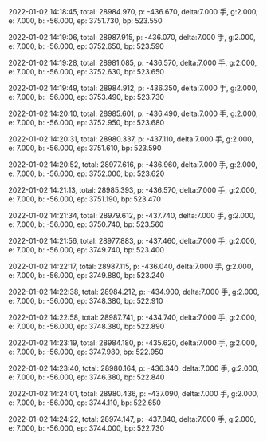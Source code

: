 2022-01-02 14:18:45, total: 28984.970, p: -436.670, delta:7.000 手, g:2.000, e: 7.000, b: -56.000, ep: 3751.730, bp: 523.550

2022-01-02 14:19:06, total: 28987.915, p: -436.070, delta:7.000 手, g:2.000, e: 7.000, b: -56.000, ep: 3752.650, bp: 523.590

2022-01-02 14:19:28, total: 28981.085, p: -436.570, delta:7.000 手, g:2.000, e: 7.000, b: -56.000, ep: 3752.630, bp: 523.650

2022-01-02 14:19:49, total: 28984.912, p: -436.350, delta:7.000 手, g:2.000, e: 7.000, b: -56.000, ep: 3753.490, bp: 523.730

2022-01-02 14:20:10, total: 28985.601, p: -436.490, delta:7.000 手, g:2.000, e: 7.000, b: -56.000, ep: 3752.950, bp: 523.680

2022-01-02 14:20:31, total: 28980.337, p: -437.110, delta:7.000 手, g:2.000, e: 7.000, b: -56.000, ep: 3751.610, bp: 523.590

2022-01-02 14:20:52, total: 28977.616, p: -436.960, delta:7.000 手, g:2.000, e: 7.000, b: -56.000, ep: 3752.000, bp: 523.620

2022-01-02 14:21:13, total: 28985.393, p: -436.570, delta:7.000 手, g:2.000, e: 7.000, b: -56.000, ep: 3751.190, bp: 523.470

2022-01-02 14:21:34, total: 28979.612, p: -437.740, delta:7.000 手, g:2.000, e: 7.000, b: -56.000, ep: 3750.740, bp: 523.560

2022-01-02 14:21:56, total: 28977.883, p: -437.460, delta:7.000 手, g:2.000, e: 7.000, b: -56.000, ep: 3749.740, bp: 523.400

2022-01-02 14:22:17, total: 28987.115, p: -436.040, delta:7.000 手, g:2.000, e: 7.000, b: -56.000, ep: 3749.880, bp: 523.240

2022-01-02 14:22:38, total: 28984.212, p: -434.900, delta:7.000 手, g:2.000, e: 7.000, b: -56.000, ep: 3748.380, bp: 522.910

2022-01-02 14:22:58, total: 28987.741, p: -434.740, delta:7.000 手, g:2.000, e: 7.000, b: -56.000, ep: 3748.380, bp: 522.890

2022-01-02 14:23:19, total: 28984.180, p: -435.620, delta:7.000 手, g:2.000, e: 7.000, b: -56.000, ep: 3747.980, bp: 522.950

2022-01-02 14:23:40, total: 28980.164, p: -436.340, delta:7.000 手, g:2.000, e: 7.000, b: -56.000, ep: 3746.380, bp: 522.840

2022-01-02 14:24:01, total: 28980.436, p: -437.090, delta:7.000 手, g:2.000, e: 7.000, b: -56.000, ep: 3744.110, bp: 522.650

2022-01-02 14:24:22, total: 28974.147, p: -437.840, delta:7.000 手, g:2.000, e: 7.000, b: -56.000, ep: 3744.000, bp: 522.730